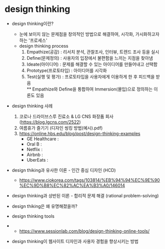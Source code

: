 # design thinking
- design thinking이란?
  - 눈에 보이지 않는 문제점을 창의적인 방법으로 해결하여, 시각화, 가시화하고자 하는 '프로세스'
  - design thinking process
    1. Empathize(공감) : 리서치 분석, 관찰조사, 인터뷰, 트렌드 조사 등을 실시
    2. Define(문제정의) : 사용자의 입장에서 불편함을 느끼는 지점을 찾아냄
    3. Ideate(아이디어) : 문제를 해결할 수 있는 아이디어를 만들어내고 선택함
    4. Prototype(프로토타입) : 아이디어를 시각화
    5. Test(실행 및 평가) : 프로토타입을 사용자에게 이용하게 한 후 피드백을 받음    
    ** Empathize와 Define을 통합하여 Immersion(몰입)으로 정의하는 이론도 있음
    
- design thinking 사례
  1. 코로나 드라이브스루 진료소 & LG CNS 화장품 회사 (https://blog.lgcns.com/2522)
  2. 여름휴가 즐기기 (디자인 씽킹 방법(예시).pdf)
  3. https://online.hbs.edu/blog/post/design-thinking-examples
      - GE Healthcare : 
      - Oral B :
      - Netflix :
      - Airbnb :
      - UberEats :

- design thiking과 유사한 이론 - 인간 중심 디자인 (HCD)
  - https://www.ciokorea.com/tags/103814/%EB%94%94%EC%9E%90%EC%9D%B8%EC%82%AC%EA%B3%A0/146014

- design thinking과 상반된 이론 - 합리적 문제 해결 (rational problem-solving)

- design thiking은 왜 유명해졌을까?

- design thinking tools
-   - https://www.sessionlab.com/blog/design-thinking-online-tools/

- design thinking이 웹사이트 디자인과 사용자 경험을 향상시키는 방법
